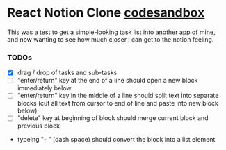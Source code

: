 # React Notion Clone [codesandbox](https://codesandbox.io/s/github/blairanderson/react-fe-notionclone/tree/master/)

This was a test to get a simple-looking task list into another app of mine, and now wanting to see how much closer i can get to the notion feeling.

### TODOs

- [x] drag / drop of tasks and sub-tasks
- [ ] "enter/return" key at the end of a line should open a new block immediately below
- [ ] "enter/return" key in the middle of a line should split text into separate blocks (cut all text from cursor to end of line and paste into new block below)
- [ ] "delete" key at beginning of block should merge current block and previous block
- typeing "- " (dash space) should convert the block into a list element
